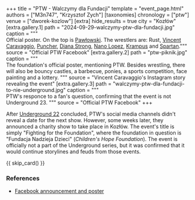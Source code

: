 +++
title = "PTW - Walczymy dla Fundacji"
template = "event_page.html"
authors = ["M3n747", "Krzysztof Zych"]
[taxonomies]
chronology = ["ptw"]
venue = ["dworek-kozlow"]
[extra]
hide_results = true
city = "Kozłów"
[extra.gallery.1]
path = "2024-09-29-walczymy-ptw-dla-fundacji.jpg"
caption = """\
    Official poster. On the top is [Pawłowski](@/w/pan-pawlowski.md).
    The wrestlers are: Rust, [Vincent Caravaggio](@/w/vincent-caravaggio.md), [Puncher](@/w/puncher.md),
    [Diana Strong](@/w/diana-strong.md), [Nano Lopez](@/w/nano-lopez.md),
    [Krampus](@/w/krampus.md) and [Spartan](@/w/spartan.md)."""
source = "Official PTW Facebook"
[extra.gallery.2]
path = "ptw-piknik.jpg"
caption = """\
    The foundation's official poster, mentioning PTW.
    Besides wrestling, there will also be bouncy castles, a barbecue, ponies, a sports competition,
    face painting and a lottery.
    """
source = "Vincent Caravaggio's Instagram story revealing the event"
[extra.gallery.3]
path = "walczymy-ptw-dla-fundacji-to-nie-underground.jpg"
caption = """\
    PTW's responce to a fan's question, confirming that the event is not Underground 23.
    """
source = "Official PTW Facebook"
+++


After [Underground 22](@/e/ptw/2024-08-25-ptw-underground-22.md) concluded, PTW's social media channels didn't reveal a date for the next show.
However, some weeks later, they announced a charity show to take place in Kozłów.
The event's title is simply "Fighting for the Foundation", where the foundation in question is "Fundacja Nadzieja Dzieci" (_Children's Hope Foundation_).
The event is officially not a part of the Underground series, but it was confirmed that it would continue storylines and feuds from those events.

{{ skip_card() }}

### References

* [Facebook announcement and poster](https://www.facebook.com/PrimeTimeWrestlingPL/posts/pfbid0A8DxWMbks5aKMceWdq2kVsNcauAGxL56iSqdtVCdthHCEcQfNocuM5mzRBvz78bul)